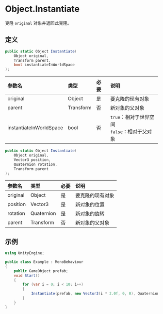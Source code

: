 # Object.Instantiate

克隆 `original` 对象并返回此克隆。

## 定义

```csharp
public static Object Instantiate(
    Object original,
    Transform parent,
    bool instantiateInWorldSpace
);
```

| 参数名                     | 类型        | 必要  | 说明                               |
|:----------------------- |:--------- |:--- |:-------------------------------- |
| original                | Object    | 是   | 要克隆的现有对象                         |
| parent                  | Transform | 否   | 新对象的父对象                          |
| instantiateInWorldSpace | bool      | 否   | `true`：相对于世界空间<br>`false`：相对于父对象 |

```csharp
public static Object Instantiate(
    Object original,
    Vector3 position,
    Quaternion rotation,
    Transform parent
);
```

| 参数名      | 类型         | 必要  | 说明       |
|:-------- |:---------- |:--- |:-------- |
| original | Object     | 是   | 要克隆的现有对象 |
| position | Vector3    | 是   | 新对象的位置   |
| rotation | Quaternion | 是   | 新对象的旋转   |
| parent   | Transform  | 否   | 新对象的父对象  |

## 示例

```csharp
using UnityEngine;

public class Example : MonoBehaviour
{
    public GameObject prefab;
    void Start()
    {
        for (var i = 0; i < 10; i++)
        {
            Instantiate(prefab, new Vector3(i * 2.0f, 0, 0), Quaternion.identity);
        }
    }
}
```